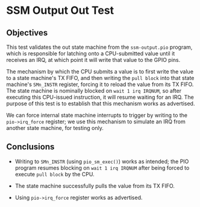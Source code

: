 # SSM Output Out Test

## Objectives

This test validates the out state machine from the `ssm-output.pio` program,
which is responsible for latching onto a CPU-submitted value until it receives
an IRQ, at which point it will write that value to the GPIO pins.

The mechanism by which the CPU submits a value is to first write the value to
a state machine's TX FIFO, and then writing the `pull block` into that state
machine's `SMn_INSTR` register, forcing it to reload the value from its TX FIFO.
The state machine is nominally blocked on `wait 1 irq IRQNUM`, so after
executing this CPU-issued instruction, it will resume waiting for an IRQ.
The purpose of this test is to establish that this mechanism works as
advertised.

We can force internal state machine interrupts to trigger by writing to the
`pio->irq_force` register; we use this mechanism to simulate an IRQ from another
state machine, for testing only.


## Conclusions

-   Writing to `SMn_INSTR` (using `pio_sm_exec()`) works as intended; the PIO
    program resumes blocking on `wait 1 irq IRQNUM` after being forced to
    execute `pull block` by the CPU.

-   The state machine successfully pulls the value from its TX FIFO.

-   Using `pio->irq_force` register works as advertised.
